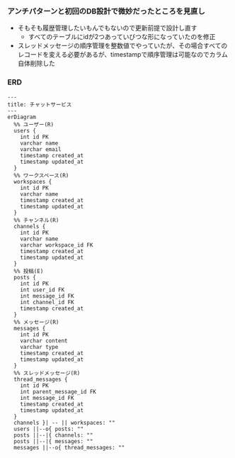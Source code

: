 ### アンチパターンと初回のDB設計で微妙だったところを見直し

- そもそも履歴管理したいもんでもないので更新前提で設計し直す
  - すべてのテーブルにidが2つあっていびつな形になっていたのを修正
- スレッドメッセージの順序管理を整数値でやっていたが、その場合すべてのレコードを変える必要があるが、timestampで順序管理は可能なのでカラム自体削除した

### ERD

```mermaid
---
title: チャットサービス
---
erDiagram
  %% ユーザー(R)
  users {
    int id PK
    varchar name
    varchar email
    timestamp created_at
    timestamp updated_at
  }
  %% ワークスペース(R)
  workspaces {
    int id PK
    varchar name
    timestamp created_at
    timestamp updated_at 
  }
  %% チャンネル(R)
  channels { 
    int id PK
    varchar name
    varchar workspace_id FK
    timestamp created_at
    timestamp updated_at
  }
  %% 投稿(E)
  posts {
    int id PK
    int user_id FK
    int message_id FK
    int channel_id FK
    timestamp created_at
  }
  %% メッセージ(R)
  messages {
    int id PK
    varchar content
    varchar type
    timestamp created_at
    timestamp updated_at
  }
  %% スレッドメッセージ(R)
  thread_messages {
    int id PK
    int parent_message_id FK
    int message_id FK
    timestamp created_at
    timestamp updated_at
  }
  channels }| -- || workspaces: ""
  users ||--o{ posts: ""
  posts ||--|{ channels: ""
  posts ||--|{ messages: ""
  messages ||--o{ thread_messages: ""
```
